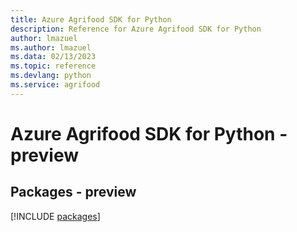 ```yaml
---
title: Azure Agrifood SDK for Python
description: Reference for Azure Agrifood SDK for Python
author: lmazuel
ms.author: lmazuel
ms.data: 02/13/2023
ms.topic: reference
ms.devlang: python
ms.service: agrifood
---
```

# Azure Agrifood SDK for Python - preview
## Packages - preview
[!INCLUDE [packages](agrifood-index.md)]